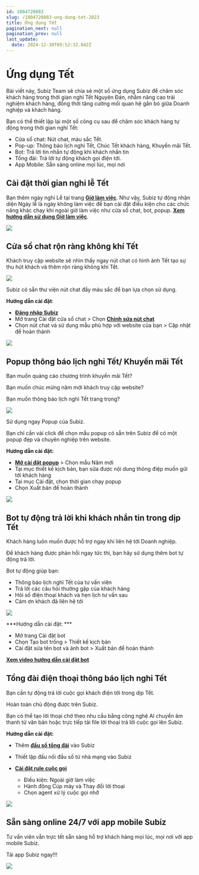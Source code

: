 ```yaml
---
id: 1804720883
slug: /1804720883-ung-dung-tet-2023
title: Ứng dụng Tết
pagination_next: null
pagination_prev: null
last_update:
  date: 2024-12-30T09:52:32.842Z
---
```


# Ứng dụng Tết 




Bài viết này, Subiz Team sẽ chia sẻ một số ứng dụng Subiz để chăm sóc khách hàng trong thời gian nghỉ Tết Nguyên Đán, nhằm nâng cao trải nghiệm khách hàng, đồng thời tăng cường mối quan hệ gắn bó giữa Doanh nghiệp và khách hàng.

Bạn có thể thiết lập lại một số công cụ sau để chăm sóc khách hàng tự động trong thời gian nghỉ Tết:

- Cửa sổ chat: Nút chat, màu sắc Tết.
- Pop-up: Thông báo lịch nghỉ Tết, Chúc Tết khách hàng, Khuyến mãi Tết.
- Bot: Trả lời tin nhắn tự động khi khách nhắn tin
- Tổng đài: Trả lời tự động khách gọi điện tới.
- App Mobile: Sẵn sàng online mọi lúc, mọi nơi
## Cài đặt thời gian nghỉ lễ Tết


Bạn thêm ngày nghỉ Lễ tại trang **[Giờ làm việc](https://app.subiz.com.vn/settings/business-hours)**. Như vậy, Subiz tự động nhận diện Ngày lễ là ngày không làm việc để bạn cài đặt điều kiện cho các chức năng khác chạy khi ngoài giờ làm việc như cửa sổ chat, bot, popup. **[Xem hướng dẫn sử dụng Giờ làm việc](https://subiz.com.vn/docs/1954376476-gio-lam-viec)**.


![](https://vcdn.subiz-cdn.com/file/fisgyrbybgyonlbnrxye_acpxkgumifuoofoosble/unnamed.png)

## Cửa sổ chat rộn ràng không khí Tết


Khách truy cập website sẽ nhìn thấy ngay nút chat có hình ảnh Tết tạo sự thu hút khách và thêm rộn ràng không khí Tết.


![](https://vcdn.subiz-cdn.com/file/fisgyrbyeoyxrmlxteuh_acpxkgumifuoofoosble/unnamed.png)


Subiz có sẵn thư viện nút chat đầy màu sắc để bạn lựa chọn sử dụng.

**Hướng dẫn cài đặt**: 

- **[Đăng nhập Subiz](https://app.subiz.com.vn/)**
- Mở trang Cài đặt cửa sổ chat > Chọn **[Chỉnh sửa nút chat](https://app.subiz.com.vn/chatbox/design)**
- Chọn nút chat và sử dụng mẫu phù hợp với website của bạn > Cập nhật để hoàn thành


![](https://vcdn.subiz-cdn.com/file/fisgyrbyjcuolccnjxbg_acpxkgumifuoofoosble/unnamed.png)





## Popup thông báo lịch nghỉ Tết/ Khuyến mãi Tết


Bạn muốn quảng cáo chương trình khuyến mãi Tết?

Bạn muốn chúc mừng năm mới khách truy cập website?

Bạn muốn thông báo lịch nghỉ Tết trang trọng?


![](https://vcdn.subiz-cdn.com/file/fisgyrbyoioemdrbowog_acpxkgumifuoofoosble/unnamed.png)




Sử dụng ngay Popup của Subiz.

Bạn chỉ cần vài click để chọn mẫu popup có sẵn trên Subiz để có một popup đẹp và chuyên nghiệp trên website.

**Hướng dẫn cài đặt:** 

- **[Mở cài đặt popup](https://app.subiz.com.vn/web_plugin/create#)** > Chọn mẫu Năm mới
- Tại mục thiết kế kịch bản, bạn sửa được nội dung thông điệp muốn gửi tới khách hàng
- Tại mục Cài đặt, chọn thời gian chạy popup
- Chọn Xuất bản để hoàn thành


![](https://vcdn.subiz-cdn.com/file/fisgyrdomyaifchawozz_acpxkgumifuoofoosble/unnamed.png)

## Bot tự động trả lời khi khách nhắn tin trong dịp Tết


Khách hàng luôn muốn được hỗ trợ ngay khi liên hệ tới Doanh nghiệp.

Để khách hàng được phản hồi ngay tức thì, bạn hãy sử dụng thêm bot tự động trả lời.

Bot tự động giúp bạn: 

- Thông báo lịch nghỉ Tết của tư vấn viên
- Trả lời các câu hỏi thường gặp của khách hàng
- Hỏi số điện thoại khách và hẹn lịch tư vấn sau
- Cảm ơn khách đã liên hệ tới


![](https://vcdn.subiz-cdn.com/file/fisgyrbyywpyvwrlwxfl_acpxkgumifuoofoosble/unnamed.png)


***Hướng dẫn cài đặt: ***

- Mở trang Cài đặt bot
- Chọn Tạo bot trống > Thiết kế kịch bản
- Cài đặt sửa tên bot và ảnh bot > Xuất bản để hoàn thành

**[Xem video hướng dẫn cài đặt bot](https://www.youtube.com/watch?v=IvUPSEgX2_g)**
## Tổng đài điện thoại thông báo lịch nghỉ Tết


Bạn cần tự động trả lời cuộc gọi khách điện tới trong dịp Tết.

Hoàn toàn chủ động được trên Subiz.

Bạn có thể tạo lời thoại chờ theo nhu cầu bằng công nghệ AI chuyển âm thanh từ văn bản hoặc trực tiếp tải file lời thoại trả lời cuộc gọi lên Subiz.

**Hướng dẫn cài đặt:**

- Thêm **[đầu số tổng đài](https://app.subiz.com.vn/settings/call-center)** vào Subiz
- Thiết lập đấu nối đầu số từ nhà mạng vào Subiz
- **[Cài đặt rule cuộc gọi](https://app.subiz.com.vn/settings/rule-setting)**

    - Điều kiện: Ngoài giờ làm việc
    - Hành động Cúp máy và Thay đổi lời thoại
    - Chọn agent xử lý cuộc gọi nhỡ


![](https://vcdn.subiz-cdn.com/file/fisgyrbzdlnhtypayyyb_acpxkgumifuoofoosble/unnamed.png)

## Sẵn sàng online 24/7 với app mobile Subiz


Tư vấn viên vẫn trực tết sẵn sàng hỗ trợ khách hàng mọi lúc, mọi nơi với app mobile Subiz.

Tải app Subiz ngay!!!


![](https://vcdn.subiz-cdn.com/file/fisgyrdoreghrmugbvqg_acpxkgumifuoofoosble/unnamed.png)